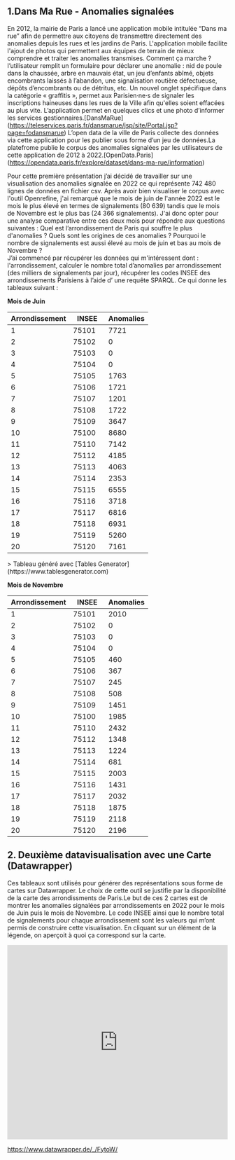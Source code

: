## 1.Dans Ma Rue - Anomalies signalées
En 2012, la mairie de Paris a lancé une application mobile intitulée “Dans ma rue” afin de permettre aux citoyens de  transmettre directement des anomalies depuis les rues et les jardins de Paris. L'application mobile facilite l'ajout de photos qui permettent aux équipes de terrain de mieux comprendre et traiter les anomalies transmises. Comment ça marche ? l’utilisateur remplit un formulaire pour déclarer une anomalie : nid de poule dans la chaussée, arbre en mauvais état, un jeu d’enfants abîmé, objets encombrants laissés à l’abandon, une signalisation routière défectueuse, dépôts d’encombrants ou de détritus, etc. Un nouvel onglet spécifique dans la catégorie « graffitis », permet aux Parisien·ne·s de signaler les inscriptions haineuses dans les rues de la Ville afin qu'elles soient effacées au plus vite. L’application permet en quelques clics et une photo d’informer les services gestionnaires.[DansMaRue] (https://teleservices.paris.fr/dansmarue/jsp/site/Portal.jsp?page=fodansmarue)
L’open data de la ville de Paris  collecte des données via cette application pour les publier sous forme d’un jeu de données.La platefrome publie le corpus des anomalies signalées par les utilisateurs de cette application de 2012 à 2022.[OpenData.Paris] (https://opendata.paris.fr/explore/dataset/dans-ma-rue/information)

Pour cette première présentation j’ai décidé de travailler sur une visualisation des anomalies signalée en 2022 ce qui représente 742 480 lignes de données en fichier csv. Après avoir bien visualiser le corpus avec l'outil Openrefine, j'ai remarqué que le mois de juin de l'année 2022 est le mois le plus élevé en termes de signalements (80 639) tandis que le mois de Novembre est le plus bas (24 366 signalements). J'ai donc opter pour une analyse comparative entre ces deux mois pour répondre aux questions suivantes : 
Quel est l’arrondissement de Paris qui souffre le plus d'anomalies ? Quels sont les origines de ces anomalies ? Pourquoi le nombre de signalements est aussi élevé au mois de juin et bas au mois de Novembre ?  
J’ai commencé par récupérer les données qui m'intéressent dont : l'arrondissement, calculer le nombre total d’anomalies par arrondissement (des milliers de signalements par jour), récupérer les codes INSEE des arrondissements Parisiens à l’aide d’ une requête SPARQL. Ce qui donne les tableaux suivant : 

**Mois de Juin** 
<table class="tg">
<thead>
  <tr>
    <th class="tg-0pky">Arrondissement</th>
    <th class="tg-0pky">INSEE </th>
    <th class="tg-0pky">Anomalies </th>
  </tr>
</thead>
<tbody>
  <tr>
    <td class="tg-0pky">1</td>
    <td class="tg-0pky">75101</td>
    <td class="tg-0pky">7721</td>
  </tr>
  <tr>
    <td class="tg-0pky">2</td>
    <td class="tg-0pky">75102 </td>
    <td class="tg-0pky">0</td>
  </tr>
  <tr>
    <td class="tg-0pky">3</td>
    <td class="tg-0pky">75103&nbsp;&nbsp;&nbsp; </td>
    <td class="tg-0pky">0</td>
  </tr>
  <tr>
    <td class="tg-0pky">4</td>
    <td class="tg-0pky">75104&nbsp;&nbsp;&nbsp; </td>
    <td class="tg-0pky">0</td>
  </tr>
  <tr>
    <td class="tg-0pky">5</td>
    <td class="tg-0pky">75105</td>
    <td class="tg-0pky">1763</td>
  </tr>
  <tr>
    <td class="tg-0pky">6</td>
    <td class="tg-0pky">75106&nbsp;&nbsp;&nbsp; </td>
    <td class="tg-0pky">1721</td>
  </tr>
  <tr>
    <td class="tg-0pky">7</td>
    <td class="tg-0pky">75107 </td>
    <td class="tg-0pky">1201</td>
  </tr>
  <tr>
    <td class="tg-0pky">8</td>
    <td class="tg-0pky">75108&nbsp;&nbsp;&nbsp; </td>
    <td class="tg-0pky">1722</td>
  </tr>
  <tr>
    <td class="tg-0pky">9</td>
    <td class="tg-0pky">75109&nbsp;&nbsp;&nbsp; </td>
    <td class="tg-0pky">3647</td>
  </tr>
  <tr>
    <td class="tg-0pky">10</td>
    <td class="tg-0pky">75100 </td>
    <td class="tg-0pky">8680</td>
  </tr>
  <tr>
    <td class="tg-0pky">11</td>
    <td class="tg-0pky">75110&nbsp;&nbsp;&nbsp; </td>
    <td class="tg-0pky">7142</td>
  </tr>
  <tr>
    <td class="tg-0pky">12</td>
    <td class="tg-0pky">75112&nbsp;&nbsp;&nbsp; </td>
    <td class="tg-0pky">4185</td>
  </tr>
  <tr>
    <td class="tg-0pky">13</td>
    <td class="tg-0pky">75113&nbsp;&nbsp;&nbsp; </td>
    <td class="tg-0pky">4063</td>
  </tr>
  <tr>
    <td class="tg-0pky">14</td>
    <td class="tg-0pky">75114&nbsp;&nbsp;&nbsp; </td>
    <td class="tg-0pky">2353</td>
  </tr>
  <tr>
    <td class="tg-0pky">15</td>
    <td class="tg-0pky">75115 </td>
    <td class="tg-0pky">6555</td>
  </tr>
  <tr>
    <td class="tg-0pky">16</td>
    <td class="tg-0pky">75116&nbsp;&nbsp;&nbsp; </td>
    <td class="tg-0pky">3718</td>
  </tr>
  <tr>
    <td class="tg-0pky">17</td>
    <td class="tg-0pky">75117&nbsp;&nbsp;&nbsp; </td>
    <td class="tg-0pky">6816</td>
  </tr>
  <tr>
    <td class="tg-0pky">18</td>
    <td class="tg-0pky">75118 </td>
    <td class="tg-0pky">6931</td>
  </tr>
  <tr>
    <td class="tg-0pky">19</td>
    <td class="tg-0pky">75119&nbsp;&nbsp;&nbsp; </td>
    <td class="tg-0pky">5260</td>
  </tr>
  <tr>
    <td class="tg-0pky">20</td>
    <td class="tg-0pky">75120 </td>
    <td class="tg-0pky">7161</td>
  </tr>
</tbody>
</table>
> Tableau généré avec [Tables Generator](https://www.tablesgenerator.com)

**Mois de Novembre** 
<table class="tg">
<thead>
  <tr>
    <th class="tg-0pky">Arrondissement</th>
    <th class="tg-0pky">INSEE </th>
    <th class="tg-0pky">Anomalies </th>
  </tr>
</thead>
<tbody>
  <tr>
    <td class="tg-0pky">1</td>
    <td class="tg-0pky">75101</td>
    <td class="tg-0pky">2010</td>
  </tr>
  <tr>
    <td class="tg-0pky">2</td>
    <td class="tg-0pky">75102 </td>
    <td class="tg-0pky">0</td>
  </tr>
  <tr>
    <td class="tg-0pky">3</td>
    <td class="tg-0pky">75103&nbsp;&nbsp;&nbsp; </td>
    <td class="tg-0pky">0</td>
  </tr>
  <tr>
    <td class="tg-0pky">4</td>
    <td class="tg-0pky">75104&nbsp;&nbsp;&nbsp; </td>
    <td class="tg-0pky">0</td>
  </tr>
  <tr>
    <td class="tg-0pky">5</td>
    <td class="tg-0pky">75105</td>
    <td class="tg-0pky">460</td>
  </tr>
  <tr>
    <td class="tg-0pky">6</td>
    <td class="tg-0pky">75106&nbsp;&nbsp;&nbsp; </td>
    <td class="tg-0pky">367</td>
  </tr>
  <tr>
    <td class="tg-0pky">7</td>
    <td class="tg-0pky">75107 </td>
    <td class="tg-0pky">245</td>
  </tr>
  <tr>
    <td class="tg-0pky">8</td>
    <td class="tg-0pky">75108&nbsp;&nbsp;&nbsp; </td>
    <td class="tg-0pky">508</td>
  </tr>
  <tr>
    <td class="tg-0pky">9</td>
    <td class="tg-0pky">75109&nbsp;&nbsp;&nbsp; </td>
    <td class="tg-0pky">1451</td>
  </tr>
  <tr>
    <td class="tg-0pky">10</td>
    <td class="tg-0pky">75100 </td>
    <td class="tg-0pky">1985</td>
  </tr>
  <tr>
    <td class="tg-0pky">11</td>
    <td class="tg-0pky">75110&nbsp;&nbsp;&nbsp; </td>
    <td class="tg-0pky">2432</td>
  </tr>
  <tr>
    <td class="tg-0pky">12</td>
    <td class="tg-0pky">75112&nbsp;&nbsp;&nbsp; </td>
    <td class="tg-0pky">1348</td>
  </tr>
  <tr>
    <td class="tg-0pky">13</td>
    <td class="tg-0pky">75113&nbsp;&nbsp;&nbsp; </td>
    <td class="tg-0pky">1224</td>
  </tr>
  <tr>
    <td class="tg-0pky">14</td>
    <td class="tg-0pky">75114&nbsp;&nbsp;&nbsp; </td>
    <td class="tg-0pky">681</td>
  </tr>
  <tr>
    <td class="tg-0pky">15</td>
    <td class="tg-0pky">75115 </td>
    <td class="tg-0pky">2003</td>
  </tr>
  <tr>
    <td class="tg-0pky">16</td>
    <td class="tg-0pky">75116&nbsp;&nbsp;&nbsp; </td>
    <td class="tg-0pky">1431</td>
  </tr>
  <tr>
    <td class="tg-0pky">17</td>
    <td class="tg-0pky">75117&nbsp;&nbsp;&nbsp; </td>
    <td class="tg-0pky">2032</td>
  </tr>
  <tr>
    <td class="tg-0pky">18</td>
    <td class="tg-0pky">75118 </td>
    <td class="tg-0pky">1875</td>
  </tr>
  <tr>
    <td class="tg-0pky">19</td>
    <td class="tg-0pky">75119&nbsp;&nbsp;&nbsp; </td>
    <td class="tg-0pky">2118</td>
  </tr>
  <tr>
    <td class="tg-0pky">20</td>
    <td class="tg-0pky">75120 </td>
    <td class="tg-0pky">2196</td>
  </tr>
</tbody>
</table>


## 2. Deuxième datavisualisation avec une Carte (Datawrapper) 

Ces tableaux sont utilisés pour générer des représentations sous forme de cartes sur Datawrapper. Le choix de cette outil se justifie par la disponibilité de la carte des arrondissments de Paris.Le but de ces 2 cartes est de montrer les anomalies signalées par arrondissements en 2022 pour le mois de Juin puis le mois de Novembre. Le code INSEE ainsi que le nombre total de signalements pour  chaque arrondissement sont les valeurs qui m’ont permis de construire cette visualisation. En cliquant sur un élément de la légende, on aperçoit à quoi ça correspond sur la carte. 

<iframe title="Anomalies signalées par arrondissements en 2022 " aria-label="Map" id="datawrapper-chart-FytoW" src="https://datawrapper.dwcdn.net/FytoW/2/" scrolling="no" frameborder="0" style="width: 0; min-width: 100% !important; border: none;" height="444" data-external="1"></iframe><script type="text/javascript">!function(){"use strict";window.addEventListener("message",(function(e){if(void 0!==e.data["datawrapper-height"]){var t=document.querySelectorAll("iframe");for(var a in e.data["datawrapper-height"])for(var r=0;r<t.length;r++){if(t[r].contentWindow===e.source)t[r].style.height=e.data["datawrapper-height"][a]+"px"}}}))}();
</script>

https://www.datawrapper.de/_/FytoW/
